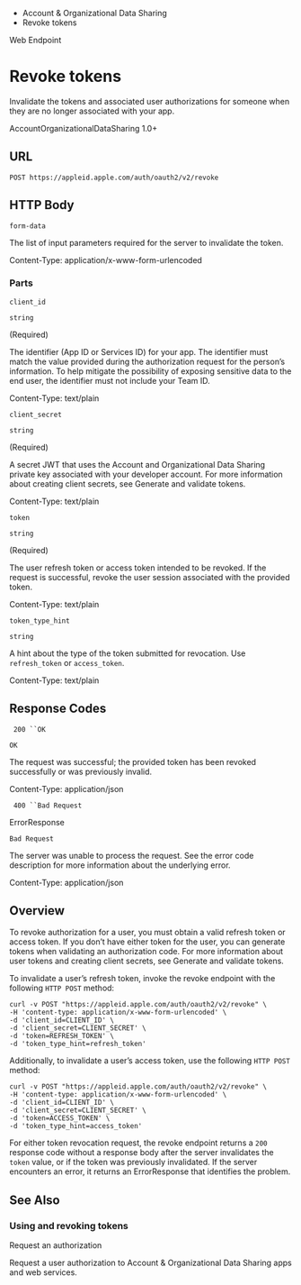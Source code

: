 

- Account &amp; Organizational Data Sharing
-  Revoke tokens 

Web Endpoint

# Revoke tokens

Invalidate the tokens and associated user authorizations for someone when they are no longer associated with your app.

AccountOrganizationalDataSharing 1.0+

## URL

``` source
POST https://appleid.apple.com/auth/oauth2/v2/revoke
```

## HTTP Body

`form-data`

The list of input parameters required for the server to invalidate the token.

Content-Type: application/x-www-form-urlencoded

### Parts

`client_id`

`string`

(Required) 

The identifier (App ID or Services ID) for your app. The identifier must match the value provided during the authorization request for the person’s information. To help mitigate the possibility of exposing sensitive data to the end user, the identifier must not include your Team ID.

Content-Type: text/plain

`client_secret`

`string`

(Required) 

A secret JWT that uses the Account and Organizational Data Sharing private key associated with your developer account. For more information about creating client secrets, see Generate and validate tokens.

Content-Type: text/plain

`token`

`string`

(Required) 

The user refresh token or access token intended to be revoked. If the request is successful, revoke the user session associated with the provided token.

Content-Type: text/plain

`token_type_hint`

`string`

A hint about the type of the token submitted for revocation. Use `refresh_token` or `access_token`.

Content-Type: text/plain

## Response Codes

` 200 ``OK`

`OK`

The request was successful; the provided token has been revoked successfully or was previously invalid.

Content-Type: application/json

` 400 ``Bad Request`

ErrorResponse

`Bad Request`

The server was unable to process the request. See the error code description for more information about the underlying error.

Content-Type: application/json

## Overview

To revoke authorization for a user, you must obtain a valid refresh token or access token. If you don’t have either token for the user, you can generate tokens when validating an authorization code. For more information about user tokens and creating client secrets, see Generate and validate tokens.

To invalidate a user’s refresh token, invoke the revoke endpoint with the following `HTTP POST` method:

```
curl -v POST "https://appleid.apple.com/auth/oauth2/v2/revoke" \
-H 'content-type: application/x-www-form-urlencoded' \
-d 'client_id=CLIENT_ID' \
-d 'client_secret=CLIENT_SECRET' \
-d 'token=REFRESH_TOKEN' \
-d 'token_type_hint=refresh_token'
```

Additionally, to invalidate a user’s access token, use the following `HTTP POST` method:

```
curl -v POST "https://appleid.apple.com/auth/oauth2/v2/revoke" \
-H 'content-type: application/x-www-form-urlencoded' \
-d 'client_id=CLIENT_ID' \
-d 'client_secret=CLIENT_SECRET' \
-d 'token=ACCESS_TOKEN' \
-d 'token_type_hint=access_token'
```

For either token revocation request, the revoke endpoint returns a `200` response code without a response body after the server invalidates the `token` value, or if the token was previously invalidated. If the server encounters an error, it returns an ErrorResponse that identifies the problem.

## See Also

### Using and revoking tokens

Request an authorization

Request a user authorization to Account & Organizational Data Sharing apps and web services.

